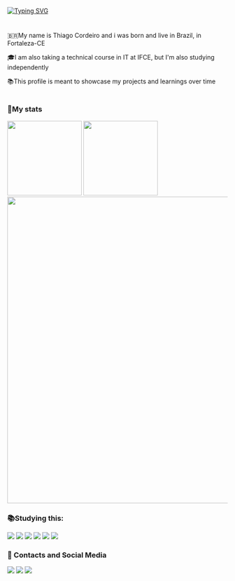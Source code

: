 <div>
  
[![Typing SVG](https://readme-typing-svg.demolab.com?font=Arial&weight=100&size=40&duration=2000&pause=1000&color=FFFFFF&background=00000000&center=false&width=700&height=100&lines=Hello%2C+Everyone+%F0%9F%91%8B;Welcome+to+my+profile+😉)](https://git.io/typing-svg)
  
</div>
<h1></h1>

<div>
  <p>
 🇧🇷My name is Thiago Cordeiro and i was born and live in Brazil, in Fortaleza-CE
  </p>
  <p>
🎓I am also taking a technical course in IT at IFCE, but I'm also studying independently
  </p>
  <p>
 📚This profile is meant to showcase my projects and learnings over time
  </p>
</div>
<h1></h1>

<div>
  <h3 align="left">🌟My stats</h3>
  <img height="170cm" src="https://github-readme-stats.vercel.app/api?username=thiago-cdb&show_icons=true&theme=react" /> 
  <img height="170cm" src="https://github-readme-stats.vercel.app/api/top-langs/?username=thiago-cdb&show_icons=true&layout=compact&theme=react" />
  <img width ='700cm' src="https://github-readme-streak-stats.herokuapp.com/?user=thiago-cdb&theme=react" />
</div>


<h3 align="left">📚Studying this:</h3>
<div>
<img src="https://img.shields.io/badge/Python-3776AB?style=for-the-badge&logo=python&logoColor=white">
  <img src= "https://img.shields.io/badge/Swift-FA7343?style=for-the-badge&logo=swift&logoColor=white">
  <img src="https://img.shields.io/badge/JavaScript-F7DF1E?style=for-the-badge&logo=javascript&logoColor=black">
  <img src="https://img.shields.io/badge/Java-ED8B00?style=for-the-badge&logo=openjdk&logoColor=white">
  <img src="https://img.shields.io/badge/HTML5-E34F26?style=for-the-badge&logo=html5&logoColor=white">
  <img src="https://img.shields.io/badge/CSS3-1572B6?style=for-the-badge&logo=css3&logoColor=white">
</div>

<h3 align="left">💬 Contacts and Social Media</h3>
<div>
<a href = "mailto:fthiagocordeirodebrito@gmail.com"><img src="https://img.shields.io/badge/-Gmail-%23E50914?style=for-the-badge&logo=gmail&logoColor=white" target="_blank"></a>
<a href="https://x.com/thiago_cdb" target="_blank"><img src="https://img.shields.io/badge/-Twitter-%23000000?style=for-the-badge&logo=x&logoColor=white" target="_blank"></a>
<a href="https://instagram.com/thiago__cdb" target="_blank"><img src="https://img.shields.io/badge/-Instagram-%23E4405F?style=for-the-badge&logo=instagram&logoColor=white" target="_blank"></a>


</div>
